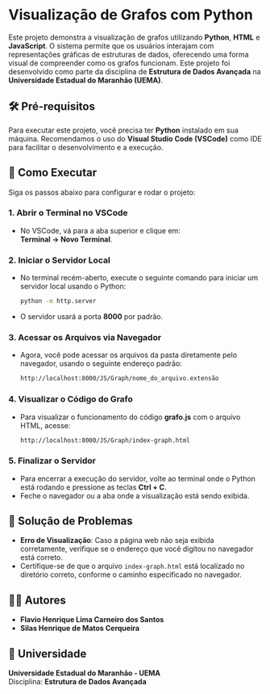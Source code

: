 # Visualização de Grafos com Python

Este projeto demonstra a visualização de grafos utilizando **Python**, **HTML** e **JavaScript**. O sistema permite que os usuários interajam com representações gráficas de estruturas de dados, oferecendo uma forma visual de compreender como os grafos funcionam. Este projeto foi desenvolvido como parte da disciplina de **Estrutura de Dados Avançada** na **Universidade Estadual do Maranhão (UEMA)**.

## 🛠 Pré-requisitos

Para executar este projeto, você precisa ter **Python** instalado em sua máquina. Recomendamos o uso do **Visual Studio Code (VSCode)** como IDE para facilitar o desenvolvimento e a execução.

## 🚀 Como Executar

Siga os passos abaixo para configurar e rodar o projeto:

### 1. Abrir o Terminal no VSCode

- No VSCode, vá para a aba superior e clique em:  
  **Terminal -> Novo Terminal**.

### 2. Iniciar o Servidor Local

- No terminal recém-aberto, execute o seguinte comando para iniciar um servidor local usando o Python:

  ```bash
  python -m http.server
  ```

- O servidor usará a porta **8000** por padrão.

### 3. Acessar os Arquivos via Navegador

- Agora, você pode acessar os arquivos da pasta diretamente pelo navegador, usando o seguinte endereço padrão:

  ```bash
  http://localhost:8000/JS/Graph/nome_do_arquivo.extensão
  ```

### 4. Visualizar o Código do Grafo

- Para visualizar o funcionamento do código **grafo.js** com o arquivo HTML, acesse:

  ```bash
  http://localhost:8000/JS/Graph/index-graph.html
  ```

### 5. Finalizar o Servidor

- Para encerrar a execução do servidor, volte ao terminal onde o Python está rodando e pressione as teclas **Ctrl + C**.
- Feche o navegador ou a aba onde a visualização está sendo exibida.

## 📝 Solução de Problemas

- **Erro de Visualização**: Caso a página web não seja exibida corretamente, verifique se o endereço que você digitou no navegador está correto.
- Certifique-se de que o arquivo `index-graph.html` está localizado no diretório correto, conforme o caminho especificado no navegador.

## 👨‍💻 Autores

- **Flavio Henrique Lima Carneiro dos Santos**
- **Silas Henrique de Matos Cerqueira**

## 🏫 Universidade

**Universidade Estadual do Maranhão - UEMA**  
Disciplina: **Estrutura de Dados Avançada**
